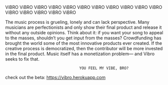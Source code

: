   ViBRO ViBRO ViBRO ViBRO ViBRO ViBRO ViBRO ViBRO ViBRO ViBRO ViBRO ViBRO ViBRO ViBRO ViBRO ViBRO

  The music process is grueling, lonely and can lack perspective. Many musicians are perfectionists and only show their final product and release it without any outside opinions. Think about it: if you want your song to appeal to the masses, shouldn’t you get input from the masses? Crowdfunding has brought the world some of the most innovative products ever created. If the creative process is democratized, then the contributor will be more invested in the final product. Music itself has a monetization problem— and Vibro seeks to fix that.
  
  
                                     YOU FEEL MY VIBE, BRO? 

check out the beta: https://vibro.herokuapp.com
